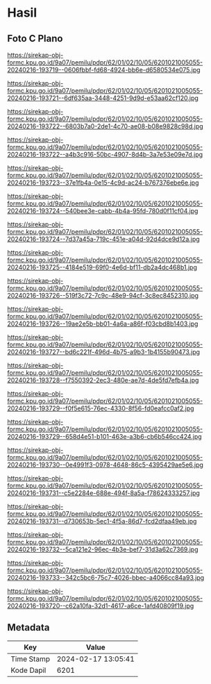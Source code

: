 # Hasil

## Foto C Plano

https://sirekap-obj-formc.kpu.go.id/9a07/pemilu/pdpr/62/01/02/10/05/6201021005055-20240216-193719--0606fbbf-fd68-4924-bb6e-d6580534e075.jpg

https://sirekap-obj-formc.kpu.go.id/9a07/pemilu/pdpr/62/01/02/10/05/6201021005055-20240216-193721--6df635aa-3448-4251-9d9d-e53aa62cf120.jpg

https://sirekap-obj-formc.kpu.go.id/9a07/pemilu/pdpr/62/01/02/10/05/6201021005055-20240216-193722--6803b7a0-2de1-4c70-ae08-b08e9828c98d.jpg

https://sirekap-obj-formc.kpu.go.id/9a07/pemilu/pdpr/62/01/02/10/05/6201021005055-20240216-193722--a4b3c916-50bc-4907-8d4b-3a7e53e09e7d.jpg

https://sirekap-obj-formc.kpu.go.id/9a07/pemilu/pdpr/62/01/02/10/05/6201021005055-20240216-193723--37e1fb4a-0e15-4c9d-ac24-b767376ebe6e.jpg

https://sirekap-obj-formc.kpu.go.id/9a07/pemilu/pdpr/62/01/02/10/05/6201021005055-20240216-193724--540bee3e-cabb-4b4a-95fd-780d0f11cf04.jpg

https://sirekap-obj-formc.kpu.go.id/9a07/pemilu/pdpr/62/01/02/10/05/6201021005055-20240216-193724--7d37a45a-719c-451e-a04d-92d4dce9d12a.jpg

https://sirekap-obj-formc.kpu.go.id/9a07/pemilu/pdpr/62/01/02/10/05/6201021005055-20240216-193725--4184e519-69f0-4e6d-bf11-db2a4dc468b1.jpg

https://sirekap-obj-formc.kpu.go.id/9a07/pemilu/pdpr/62/01/02/10/05/6201021005055-20240216-193726--519f3c72-7c9c-48e9-94cf-3c8ec8452310.jpg

https://sirekap-obj-formc.kpu.go.id/9a07/pemilu/pdpr/62/01/02/10/05/6201021005055-20240216-193726--19ae2e5b-bb01-4a6a-a86f-f03cbd8b1403.jpg

https://sirekap-obj-formc.kpu.go.id/9a07/pemilu/pdpr/62/01/02/10/05/6201021005055-20240216-193727--bd6c221f-496d-4b75-a9b3-1b4155b90473.jpg

https://sirekap-obj-formc.kpu.go.id/9a07/pemilu/pdpr/62/01/02/10/05/6201021005055-20240216-193728--f7550392-2ec3-480e-ae7d-4de5fd7efb4a.jpg

https://sirekap-obj-formc.kpu.go.id/9a07/pemilu/pdpr/62/01/02/10/05/6201021005055-20240216-193729--f0f5e615-76ec-4330-8f56-fd0eafcc0af2.jpg

https://sirekap-obj-formc.kpu.go.id/9a07/pemilu/pdpr/62/01/02/10/05/6201021005055-20240216-193729--658d4e51-b101-463e-a3b6-cb6b546cc424.jpg

https://sirekap-obj-formc.kpu.go.id/9a07/pemilu/pdpr/62/01/02/10/05/6201021005055-20240216-193730--0e4991f3-0978-4648-86c5-4395429ae5e6.jpg

https://sirekap-obj-formc.kpu.go.id/9a07/pemilu/pdpr/62/01/02/10/05/6201021005055-20240216-193731--c5e2284e-688e-494f-8a5a-f78624333257.jpg

https://sirekap-obj-formc.kpu.go.id/9a07/pemilu/pdpr/62/01/02/10/05/6201021005055-20240216-193731--d730653b-5ec1-4f5a-86d7-fcd2dfaa49eb.jpg

https://sirekap-obj-formc.kpu.go.id/9a07/pemilu/pdpr/62/01/02/10/05/6201021005055-20240216-193732--5ca121e2-96ec-4b3e-bef7-31d3a62c7369.jpg

https://sirekap-obj-formc.kpu.go.id/9a07/pemilu/pdpr/62/01/02/10/05/6201021005055-20240216-193733--342c5bc6-75c7-4026-bbec-a4066cc84a93.jpg

https://sirekap-obj-formc.kpu.go.id/9a07/pemilu/pdpr/62/01/02/10/05/6201021005055-20240216-193720--c62a10fa-32d1-4617-a6ce-1afd40809f19.jpg


## Metadata

| Key        | Value               |
| ---------- | ------------------- |
| Time Stamp | 2024-02-17 13:05:41 |
| Kode Dapil | 6201                |




